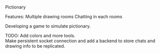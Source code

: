 
Pictionary 


Features:
Multiple drawing rooms
Chatting in each rooms

Developing a game to simulate pictionary.

TODO:
Add colors and more tools.    
Make persistent socket connection and add a backend to store chats and drawing info to be replicated.

